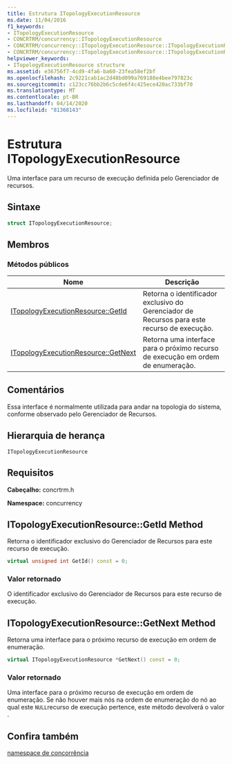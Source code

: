 ```yaml
---
title: Estrutura ITopologyExecutionResource
ms.date: 11/04/2016
f1_keywords:
- ITopologyExecutionResource
- CONCRTRM/concurrency::ITopologyExecutionResource
- CONCRTRM/concurrency::ITopologyExecutionResource::ITopologyExecutionResource::GetId
- CONCRTRM/concurrency::ITopologyExecutionResource::ITopologyExecutionResource::GetNext
helpviewer_keywords:
- ITopologyExecutionResource structure
ms.assetid: e36756f7-4cd9-4fa6-ba60-23fea58ef2bf
ms.openlocfilehash: 2c9221cab1ac2d48bd099a769188e4bee797823c
ms.sourcegitcommit: c123cc76bb2b6c5cde6f4c425ece420ac733bf70
ms.translationtype: MT
ms.contentlocale: pt-BR
ms.lasthandoff: 04/14/2020
ms.locfileid: "81368143"
---
```

# <a name="itopologyexecutionresource-structure"></a>Estrutura ITopologyExecutionResource

Uma interface para um recurso de execução definida pelo Gerenciador de recursos.

## <a name="syntax"></a>Sintaxe

```cpp
struct ITopologyExecutionResource;
```

## <a name="members"></a>Membros

### <a name="public-methods"></a>Métodos públicos

|Nome|Descrição|
|----------|-----------------|
|[ITopologyExecutionResource::GetId](#getid)|Retorna o identificador exclusivo do Gerenciador de Recursos para este recurso de execução.|
|[ITopologyExecutionResource::GetNext](#getnext)|Retorna uma interface para o próximo recurso de execução em ordem de enumeração.|

## <a name="remarks"></a>Comentários

Essa interface é normalmente utilizada para andar na topologia do sistema, conforme observado pelo Gerenciador de Recursos.

## <a name="inheritance-hierarchy"></a>Hierarquia de herança

`ITopologyExecutionResource`

## <a name="requirements"></a>Requisitos

**Cabeçalho:** concrtrm.h

**Namespace:** concurrency

## <a name="itopologyexecutionresourcegetid-method"></a><a name="getid"></a>ITopologyExecutionResource::GetId Method

Retorna o identificador exclusivo do Gerenciador de Recursos para este recurso de execução.

```cpp
virtual unsigned int GetId() const = 0;
```

### <a name="return-value"></a>Valor retornado

O identificador exclusivo do Gerenciador de Recursos para este recurso de execução.

## <a name="itopologyexecutionresourcegetnext-method"></a><a name="getnext"></a>ITopologyExecutionResource::GetNext Method

Retorna uma interface para o próximo recurso de execução em ordem de enumeração.

```cpp
virtual ITopologyExecutionResource *GetNext() const = 0;
```

### <a name="return-value"></a>Valor retornado

Uma interface para o próximo recurso de execução em ordem de enumeração. Se não houver mais nós na ordem de enumeração do nó ao qual este `NULL`recurso de execução pertence, este método devolverá o valor .

## <a name="see-also"></a>Confira também

[namespace de concorrência](concurrency-namespace.md)
